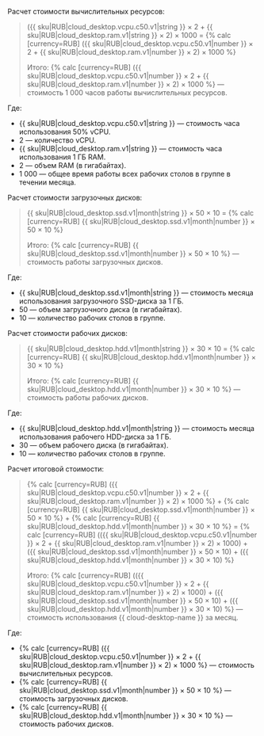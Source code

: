Расчет стоимости вычислительных ресурсов:

> ({{ sku|RUB|cloud_desktop.vcpu.c50.v1|string }} × 2 + {{ sku|RUB|cloud_desktop.ram.v1|string }} × 2) × 1000 = {% calc [currency=RUB] ({{ sku|RUB|cloud_desktop.vcpu.c50.v1|number }} × 2 + {{ sku|RUB|cloud_desktop.ram.v1|number }} × 2) × 1000 %}
>
> Итого: {% calc [currency=RUB] ({{ sku|RUB|cloud_desktop.vcpu.c50.v1|number }} × 2 + {{ sku|RUB|cloud_desktop.ram.v1|number }} × 2) × 1000 %} — стоимость 1 000 часов работы вычислительных ресурсов.

Где:
* {{ sku|RUB|cloud_desktop.vcpu.c50.v1|string }} — стоимость часа использования 50% vCPU.
* 2 — количество vCPU.
* {{ sku|RUB|cloud_desktop.ram.v1|string }} — стоимость часа использования 1 ГБ RAM.
* 2 — объем RAM (в гигабайтах).
* 1 000 — общее время работы всех рабочих столов в группе в течении месяца.

Расчет стоимости загрузочных дисков:

> {{ sku|RUB|cloud_desktop.ssd.v1|month|string }} × 50 × 10 = {% calc [currency=RUB] {{ sku|RUB|cloud_desktop.ssd.v1|month|number }} × 50 × 10 %}
>
> Итого: {% calc [currency=RUB] {{ sku|RUB|cloud_desktop.ssd.v1|month|number }} × 50 × 10 %} — стоимость работы загрузочных дисков.

Где:
* {{ sku|RUB|cloud_desktop.ssd.v1|month|string }} — стоимость месяца использования загрузочного SSD-диска за 1 ГБ.
* 50 — объем загрузочного диска (в гигабайтах).
* 10 — количество рабочих столов в группе.

Расчет стоимости рабочих дисков:

> {{ sku|RUB|cloud_desktop.hdd.v1|month|string }} × 30 × 10 = {% calc [currency=RUB] {{ sku|RUB|cloud_desktop.hdd.v1|month|number }} × 30 × 10 %}
>
> Итого: {% calc [currency=RUB] {{ sku|RUB|cloud_desktop.hdd.v1|month|number }} × 30 × 10 %} — стоимость работы рабочих дисков.

Где:
* {{ sku|RUB|cloud_desktop.hdd.v1|month|string }} — стоимость месяца использования рабочего HDD-диска за 1 ГБ.
* 30 — объем рабочего диска (в гигабайтах).
* 10 — количество рабочих столов в группе.

Расчет итоговой стоимости:

> {% calc [currency=RUB] ({{ sku|RUB|cloud_desktop.vcpu.c50.v1|number }} × 2 + {{ sku|RUB|cloud_desktop.ram.v1|number }} × 2) × 1000 %} + {% calc [currency=RUB] {{ sku|RUB|cloud_desktop.ssd.v1|month|number }} × 50 × 10 %} + {% calc [currency=RUB] {{ sku|RUB|cloud_desktop.hdd.v1|month|number }} × 30 × 10 %} = {% calc [currency=RUB] (({{ sku|RUB|cloud_desktop.vcpu.c50.v1|number }} × 2 + {{ sku|RUB|cloud_desktop.ram.v1|number }} × 2) × 1000) + ({{ sku|RUB|cloud_desktop.ssd.v1|month|number }} × 50 × 10) + ({{ sku|RUB|cloud_desktop.hdd.v1|month|number }} × 30 × 10) %}
>
> Итого: {% calc [currency=RUB] (({{ sku|RUB|cloud_desktop.vcpu.c50.v1|number }} × 2 + {{ sku|RUB|cloud_desktop.ram.v1|number }} × 2) × 1000) + ({{ sku|RUB|cloud_desktop.ssd.v1|month|number }} × 50 × 10) + ({{ sku|RUB|cloud_desktop.hdd.v1|month|number }} × 30 × 10) %} — стоимость использования {{ cloud-desktop-name }} за месяц.

Где:
* {% calc [currency=RUB] ({{ sku|RUB|cloud_desktop.vcpu.c50.v1|number }} × 2 + {{ sku|RUB|cloud_desktop.ram.v1|number }} × 2) × 1000 %} — стоимость вычислительных ресурсов.
* {% calc [currency=RUB] {{ sku|RUB|cloud_desktop.ssd.v1|month|number }} × 50 × 10 %} — стоимость загрузочных дисков.
* {% calc [currency=RUB] {{ sku|RUB|cloud_desktop.hdd.v1|month|number }} × 30 × 10 %} — стоимость рабочих дисков.